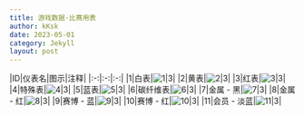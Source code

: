 ```yaml
---
title: 游戏数据-比赛用表
author: kKsk
date: 2023-05-01
category: Jekyll
layout: post
---
```


<div class="table-wrapper" markdown="block">

|ID|仪表名|图示|注释|
|:-:|:-:|:-:|
|1|白表|![1](https://pic.imgdb.cn/item/63fb8531f144a01007aa5ce9.png)|3|
|2|黄表|![2](https://pic.imgdb.cn/item/63fb8564f144a01007aaa6c2.png)|3|
|3|红表|![3](https://pic.imgdb.cn/item/63fb8564f144a01007aaa6e9.png)|3|
|4|特殊表|![4](https://pic.imgdb.cn/item/63fb8564f144a01007aaa729.png)|3|
|5|蓝表|![5](https://pic.imgdb.cn/item/63fb8565f144a01007aaa77c.png)|3|
|6|碳纤维表|![6](https://pic.imgdb.cn/item/63fb8565f144a01007aaa7a7.png)|3|
|7|金属 - 黑|![7](https://pic.imgdb.cn/item/63fbf8cdf144a0100726df52.png)|3|
|8|金属 - 红|![8](https://pic.imgdb.cn/item/63fbf8eff144a010072700ec.png)|3|
|9|赛博 - 蓝|![9](https://pic.imgdb.cn/item/63fbf908f144a01007271715.png)|3|
|10|赛博 - 红|![10](https://pic.imgdb.cn/item/63fbf923f144a0100727308c.png)|3|
|11|会员 - 淡蓝|![11](https://pic.imgdb.cn/item/63fbf938f144a01007274791.png)|3|

</div>
